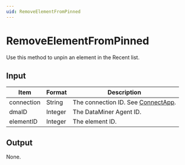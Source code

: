 ```yaml
---
uid: RemoveElementFromPinned
---
```


# RemoveElementFromPinned

Use this method to unpin an element in the Recent list.

## Input

| Item       | Format  | Description                                           |
|------------|---------|-------------------------------------------------------|
| connection | String  | The connection ID. See [ConnectApp](xref:ConnectApp). |
| dmaID      | Integer | The DataMiner Agent ID.                               |
| elementID  | Integer | The element ID.                                       |

## Output

None.
